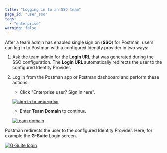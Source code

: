 ```yaml
---
title: "Logging in to an SSO team"
page_id: "user_sso"
tags: 
  - "enterprise"
warning: false
---
```


After a team admin has enabled single sign on (**SSO**) for Postman, users can log in to Postman with a configured Identity provider in two ways:

1.  Ask the team admin for the **Login URL** that was generated during the SSO configuration. The **Login URL** automatically redirects the user to the configured Identity Provider.

2.  Log in from the Postman app or Postman dashboard and perform these actions:

    * Click "Enterprise user? Sign in here".

    [![sign in to enterprise](https://s3.amazonaws.com/postman-static-getpostman-com/postman-docs/59036606.png)](https://s3.amazonaws.com/postman-static-getpostman-com/postman-docs/59036606.png)
   
    * Enter **Team Domain** to continue. 

    [![team domain](https://s3.amazonaws.com/postman-static-getpostman-com/postman-docs/59037264.png)](https://s3.amazonaws.com/postman-static-getpostman-com/postman-docs/59037264.png)
    
Postman redirects the user to the configured Identity Provider. Here, for example the **G-Suite** Login screen.  

[![G-Suite login](https://s3.amazonaws.com/postman-static-getpostman-com/postman-docs/59036889.png)](https://s3.amazonaws.com/postman-static-getpostman-com/postman-docs/59036889.png)  
